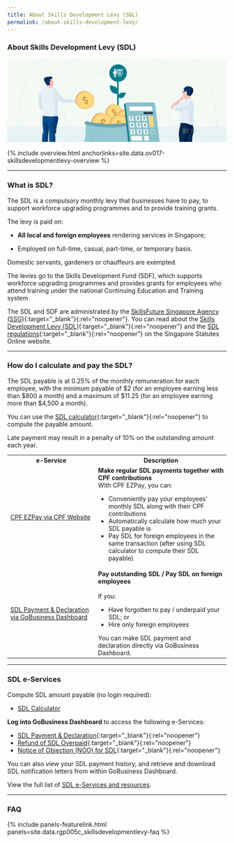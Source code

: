 ```yaml
---
title: About Skills Development Levy (SDL)
permalink: /about-skills-development-levy/
---
```


### About Skills Development Levy (SDL)

![Skills Development Levy](/images/sdlsign.jpg)

{% include overview.html anchorlinks=site.data.ov017-skillsdevelopmentlevy-overview %}

---

<a name="sdl_intro"></a>
### What is SDL?

The SDL is a compulsory monthly levy that businesses have to pay, to support workforce upgrading programmes and to provide training grants.

The levy is paid on:

- **All local and foreign employees** rendering services in Singapore;

- Employed on full-time, casual, part-time, or temporary basis.

Domestic servants, gardeners or chauffeurs are exempted.


The levies go to the Skills Development Fund (SDF), which supports workforce upgrading programmes and provides grants for employees who attend training under the national Continuing Education and Training system.

The SDL and SDF are administrated by the [SkillsFuture Singapore Agency (SSG)](https://www.skillsfuture.gov.sg/){:target="_blank"}{:rel="noopener"}. You can read about the [Skills Development Levy (SDL)](https://sso.agc.gov.sg/Act/SDLA1979){:target="_blank"}{:rel="noopener"} and the [SDL regulations](https://sso.agc.gov.sg/SL/SDLA1979-RG2?DocDate=20161003){:target="_blank"}{:rel="noopener"} on the Singapore Statutes Online website.

---

<a name="calculate-pay-SDL"></a>
### How do I calculate and pay the SDL?

The SDL payable is at 0.25% of the monthly remuneration for each employee, with the minimum payable of $2 (for an employee earning less than $800 a month) and a maximum of $11.25 (for an employee earning more than $4,500 a month).

You can use the [SDL calculator](https://go.gov.sg/sdl-calculator){:target="_blank"}{:rel="noopener"} to compute the payable amount.

Late payment may result in a penalty of 10% on the outstanding amount each year.

<table>
<tr>
    <th style='width: 40%;'> <b>e-Service</b> </th>
    <th style='width: auto;'> <b>Description</b> </th>
</tr>
<tr>
    <td> 
        <a href="https://www.cpf.gov.sg/employer/employer-obligations/skills-development-levy" target="_blank" rel="noopener">CPF EZPay via CPF Website</a>
    </td>
    <td>
        <b>Make regular SDL payments together with CPF contributions</b><br>
        With CPF EZPay, you can:
        <ul>
            <li>Conveniently pay your employees’ monthly SDL along with their CPF contributions</li>
            <li>Automatically calculate how much your SDL payable is</li>
            <li>Pay SDL for foreign employees in the same transaction (after using SDL calculator to compute their SDL payable)</li>
        </ul>
    </td>
</tr>
<tr>
    <td> 
        <a href="https://dashboard.gobusiness.gov.sg/sdl/make-payment" target="_blank" rel="noopener">SDL Payment & Declaration via GoBusiness Dashboard</a>
    </td>
    <td>
        <b>Pay outstanding SDL / Pay SDL on foreign employees</b><br><br>
        If you:
        <ul>
            <li>Have forgotten to pay / underpaid your SDL; or </li>
            <li>Hire only foreign employees</li>
        </ul>
        You can make SDL payment and declaration directly via GoBusiness Dashboard.
    </td>
</tr>
</table>

---

<a name="SDL-e-services"></a>
### SDL e-Services

Compute SDL amount payable (no login required):

- [SDL Calculator](https://go.gov.sg/sdl-calculator)

**Log into GoBusiness Dashboard** to access the following e-Services:
- [SDL Payment & Declaration](https://dashboard.gobusiness.gov.sg/sdl/make-payment){:target="_blank"}{:rel="noopener"}
- [Refund of SDL Overpaid](https://dashboard.gobusiness.gov.sg/sdl/request-refund){:target="_blank"}{:rel="noopener"}
- [Notice of Objection (NOO) for SDL](https://dashboard.gobusiness.gov.sg/sdl/file-notice-of-object){:target="_blank"}{:rel="noopener"}

You can also view your SDL payment history, and retrieve and download SDL notification letters from within GoBusiness Dashboard.

View the full list of [SDL e-Services and resources](/sdl-e-services/).

---

<a name="sdl_faq"></a>
### FAQ

{% include panels-featurelink.html panels=site.data.rgp005c_skillsdevelopmentlevy-faq %}

<script src="/jquery/jquery.min.js"></script>
<script src="/jquery/epjs-bp-menu-new-tab.js"></script>